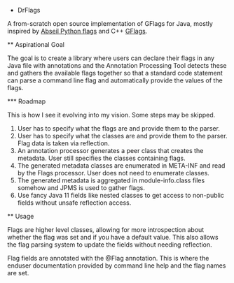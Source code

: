* DrFlags

A from-scratch open source implementation of GFlags for Java, mostly inspired by 
[Abseil Python flags](https://github.com/abseil/abseil-py/) and C++ 
[GFlags](https://github.com/gflags/gflags).

** Aspirational Goal

The goal is to create a library where users can declare their flags in any Java
file with annotations and the Annotation Processing Tool detects these and 
gathers the available flags together so that a standard code statement can
parse a command line flag and automatically provide the values of the flags.

*** Roadmap

This is how I see it evolving into my vision.  Some steps may be skipped.

1. User has to specify what the flags are and provide them to the parser.
2. User has to specify what the classes are and provide them to the parser.
   Flag data is taken via reflection.
3. An annotation processor generates a peer class that creates the metadata.
   User still specifies the classes containing flags.
4. The generated metadata classes are enumerated in META-INF and read by the
   Flags processor.  User does not need to enumerate classes.
5. The generated metadata is aggregated in module-info.class files somehow
   and JPMS is used to gather flags.
6. Use fancy Java 11 fields like nested classes to get access to non-public 
   fields without unsafe reflection access.
   
** Usage

Flags are higher level classes, allowing for more introspection about whether 
the flag was set and if you have a default value.  This also allows the flag
parsing system to update the fields without needing reflection. 
   
Flag fields are annotated with the @Flag annotation.  This is where the enduser
documentation provided by command line help and the flag names are set.
